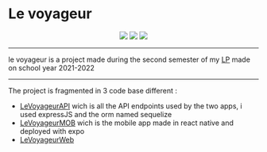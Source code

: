 # Le voyageur

<p align="center">

<img src="https://img.shields.io/badge/Node.js-43853D?style=for-the-badge&logo=node.js&logoColor=whitee" />
<img src="https://img.shields.io/badge/React-20232A?style=for-the-badge&logo=react&logoColor=61DAFB" />
<img src="https://img.shields.io/badge/React_Native-20232A?style=for-the-badge&logo=react&logoColor=61DAFB" />

</p>

---

le voyageur is a project made during the second semester of my [LP](https://iutrs.unistra.fr/formations/licences-professionnelles/lp-conception-et-developpement-dapplications-distribuees) made on school year 2021-2022

---

The project is fragmented in 3 code base different :

- [LeVoyageurAPI](./LeVoyageurAPI/README.md) wich is all the API endpoints used by the two apps, i used expressJS and the orm named sequelize
- [LeVoyageurMOB](./LeVoyageurMOB/README.md) wich is the mobile app made in react native and deployed with expo
- [LeVoyageurWeb](./LeVoyageurWEB/README.md)
